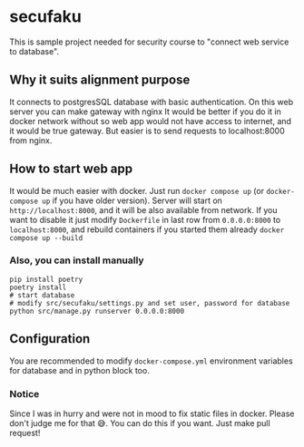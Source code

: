# secufaku
This is sample project needed for security course to "connect web service to database".

## Why it suits alignment purpose
It connects to postgresSQL database with basic authentication.
On this web server you can make gateway with nginx 
It would be better if you do it in docker network without so web app would not have access to internet, and it would be true gateway. 
But easier is to send requests to localhost:8000 from nginx.

## How to start web app
It would be much easier with docker. Just run `docker compose up` (or `docker-compose up` if you have older version).
Server will start on `http://localhost:8000`, and it will be also available from network. If you want to disable it 
just modify `Dockerfile` in last row from `0.0.0.0:8000` to `localhost:8000`, and rebuild containers if you started them already `docker compose up --build`

### Also, you can install manually
```
pip install poetry
poetry install
# start database
# modify src/secufaku/settings.py and set user, password for database
python src/manage.py runserver 0.0.0.0:8000
```

## Configuration
You are recommended to modify `docker-compose.yml` environment variables for database and in python block too.


### Notice
Since I was in hurry and were not in mood to fix static files in docker. Please don't judge me for that 😅.
You can do this if you want. Just make pull request!
